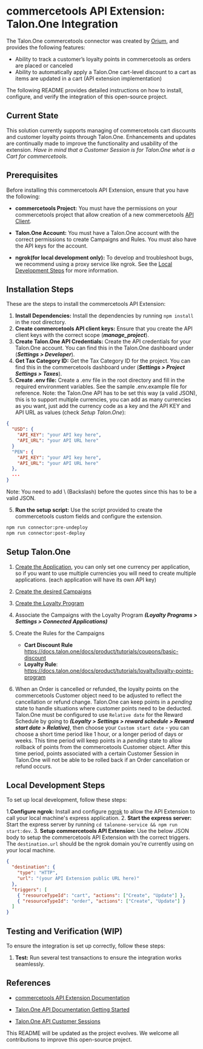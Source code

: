 # commercetools API Extension: Talon.One Integration

The Talon.One commercetools connector was created by [Orium](https://orium.com/), and provides the following features:
- Ability to track a customer’s loyalty points in commercetools as orders are placed or canceled
- Ability to automatically apply a Talon.One cart-level discount to a cart as items are updated in a cart (API extension implementation)

The following README provides detailed instructions on how to install, configure, and verify the integration of this open-source project.

## Current State

This solution currently supports managing of commercetools cart discounts and customer loyalty points through Talon.One. Enhancements and updates are continually made to improve the functionality and usability of the extension. _Have in mind that a Customer Session is for Talon.One what is a Cart for commercetools._

## Prerequisites

Before installing this commercetools API Extension, ensure that you have the following:

- **commercetools Project:** You must have the permissions on your commercetools project that allow creation of a new commercetools [API Client](https://docs.commercetools.com/merchant-center/api-clients).

- **Talon.One Account:** You must have a Talon.One account with the correct permissions to create Campaigns and Rules. You must also have the API keys for the account.

- **ngrok(for local development only):** To develop and troubleshoot bugs, we recommend using a proxy service like ngrok. See the [Local Development Steps](#local-development-steps) for more information.


## Installation Steps

These are the steps to install the commercetools API Extension:

1. **Install Dependencies:** Install the dependencies by running `npm install` in the root directory.
2. **Create commercetools API client keys:** Ensure that you create the API client keys with the correct scope (**_manage_project_**).
3. **Create Talon.One API Credentials:** Create the API credentials for your Talon.One account. You can find this in the Talon.One dashboard under (**_Settings > Developer_**).
4. **Get Tax Category ID:** Get the Tax Category ID for the project. You can find this in the commercetools dashboard under (**_Settings > Project Settings > Taxes_**).
5. **Create .env file:** Create a .env file in the root directory and fill in the required environment variables. See the sample .env.example file for reference.
Note: the Talon.One API has to be set this way (a valid JSON), this is to support multiple currencies, you can add as many currencies as you want, just add the currency code as a key and the API KEY and API URL as values (check *Setup Talon.One*):

```json
{
  "USD": {
    "API_KEY": "your API key here",
    "API_URL": "your API URL here"
  }
  "PEN": {
    "API_KEY": "your API key here",
    "API_URL": "your API URL here"
  },
  ...
}
```
Note: You need to add \ (Backslash) before the quotes since this has to be a valid JSON.



5. **Run the setup script:** Use the script provided to create the commercetools custom fields and configure the extension. 

```bash
npm run connector:pre-undeploy
npm run connector:post-deploy
```

## Setup Talon.One
  1. [Create the Application](https://docs.talon.one/docs/product/applications/creating-applications), you can only set one currency per application, so if you want to use multiple currencies you will need to create multiple applications. (each application will have its own API key) 
  2. [Create the desired Campaigns](https://docs.talon.one/docs/product/campaigns/creating-campaigns)
  3. [Create the Loyalty Program](https://docs.talon.one/docs/product/loyalty-programs/profile-based/creating-pb-programs)
  4. Associate the Campaigns with the Loyalty Program 
    **_(Loyalty Programs > Settings > Connected Applications)_**
  5. Create the Rules for the Campaigns

     - **Cart Discount Rule** https://docs.talon.one/docs/product/tutorials/coupons/basic-discount
     - **Loyalty Rule**: https://docs.talon.one/docs/product/tutorials/loyalty/loyalty-points-program
  6. When an Order is cancelled or refunded, the loyalty points on the commercetools Customer object need to be adjusted to reflect the cancellation or refund change. Talon.One can keep points in a _pending_ state to handle situations where customer points need to be deducted. Talon.One must be configured to use `Relative date` for the Reward Schedule by going to **_(Loyalty > Settings > reward schedule > Reward start date > Relative)_**, then choose your `Custom start date` - you can choose a short time period like 1 hour, or a longer period of days or weeks. This time period will keep points in a _pending_ state to allow rollback of points from the commercetools Customer object. After this time period, points associated with a certain Customer Session in Talon.One will not be able to be rolled back if an Order cancellation or refund occurs.

## Local Development Steps

To set up local development, follow these steps:

1.**Configure ngrok:** Install and configure [ngrok](https://ngrok.com/) to allow the API Extension to call your local machine's express application.
2. **Start the express server:** Start the express server by running `cd talonone-service && npm run start:dev`.
3. **Setup commercetools API Extension:** Use the below JSON body to setup the commercetools API Extension with the correct triggers. The `destination.url` should be the ngrok domain you're currently using on your local machine.
```json
{
  "destination": {
    "type": "HTTP",
    "url": "(your API Extension public URL here)"
  },
  "triggers": [
    { "resourceTypeId": "cart", "actions": ["Create", "Update"] },
    { "resourceTypeId": "order", "actions": ["Create", "Update"] }
  ]
}
```


## Testing and Verification (WIP)

To ensure the integration is set up correctly, follow these steps:

1. **Test:** Run several test transactions to ensure the integration works seamlessly.

## References

- [commercetools API Extension Documentation](https://docs.commercetools.com/api/projects/api-extensions)

- [Talon.One API Documentation Getting Started](https://docs.talon.one/docs/product/getting-started)

- [Talon.One API Customer Sessions](https://docs.talon.one/docs/dev/concepts/entities/customer-sessions)


This README will be updated as the project evolves. We welcome all contributions to improve this open-source project.
